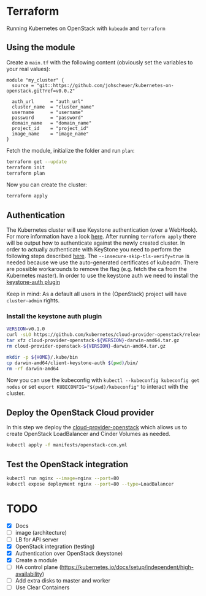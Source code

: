 # Terraform

Running Kubernetes on OpenStack with `kubeadm` and `terraform`

## Using the module

Create a `main.tf` with the following content (obviously set the variables to your real values):

```hcl
module "my_cluster" {
  source = "git::https://github.com/johscheuer/kubernetes-on-openstack.git?ref=v0.0.2"

  auth_url      = "auth_url"
  cluster_name  = "cluster_name"
  username      = "username"
  password      = "password"
  domain_name   = "domain_name"
  project_id    = "project_id"
  image_name    = "image_name"
}
```

Fetch the module, initialize the folder and run `plan`:

```bash
terraform get --update
terraform init
terraform plan
```

Now you can create the cluster:

```bash
terraform apply
```

## Authentication

The Kubernetes cluster will use Keystone authentication (over a WebHook). For more information have a look [here](https://github.com/dims/openstack-cloud-controller-manager/blob/master/docs/using-keystone-webhook-authenticator-and-authorizer.md). After running `terraform apply` there will be output how to authenticate against the newly created cluster. In order to actually authenticate with KeyStone you need to perform the following steps described [here](https://github.com/dims/openstack-cloud-controller-manager/blob/master/docs/using-keystone-webhook-authenticator-and-authorizer.md#k8s-kubectl-client-configuration). The `--insecure-skip-tls-verify=true` is needed because we use the auto-generated certificates of kubeadm. There are possible workarounds to remove the flag (e.g. fetch the ca from the Kubernetes master). In order to use the keystone auth we need to install the [keystone-auth plugin](https://github.com/kubernetes/cloud-provider-openstack/blob/master/docs/using-client-keystone-auth.md)

Keep in mind: As a default all users in the (OpenStack) project will have `cluster-admin` rights.

### Install the keystone auth plugin

```bash
VERSION=v0.1.0
curl -sLO https://github.com/kubernetes/cloud-provider-openstack/releases/download/${VERSION}/cloud-provider-openstack-${VERSION}-darwin-amd64.tar.gz
tar xfz cloud-provider-openstack-${VERSION}-darwin-amd64.tar.gz
rm cloud-provider-openstack-${VERSION}-darwin-amd64.tar.gz

mkdir -p ${HOME}/.kube/bin
cp darwin-amd64/client-keystone-auth $(pwd)/bin/
rm -rf darwin-amd64
```

Now you can use the kubeconfig with `kubectl --kubeconfig kubeconfig get nodes` or set `export KUBECONFIG="$(pwd)/kubeconfig"` to interact with the cluster.

## Deploy the OpenStack Cloud provider

In this step we deploy the [cloud-provider-openstack](https://github.com/kubernetes/cloud-provider-openstack) which allows us to create OpenStack LoadBalancer and Cinder Volumes as needed.

```bash
kubectl apply -f manifests/openstack-ccm.yml
```

## Test the OpenStack integration

```bash
kubectl run nginx --image=nginx --port=80
kubectl expose deployment nginx --port=80 --type=LoadBalancer
```

# TODO

- [x] Docs
- [ ] image (architecture)
- [ ] LB for API server
- [x] OpenStack integration (testing)
- [x] Authentication over OpenStack (keystone)
- [x] Create a module
- [ ] HA control plane (<https://kubernetes.io/docs/setup/independent/high-availability>)
- [ ] Add extra disks to master and worker
- [ ] Use Clear Containers
